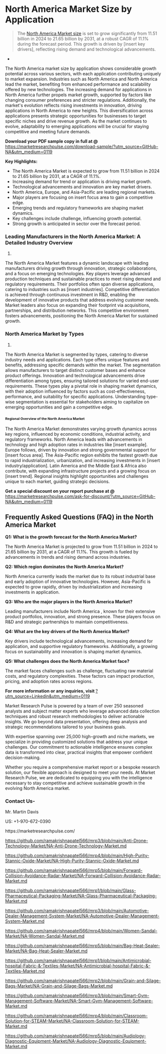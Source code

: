 <h1>North America  Market&nbsp;Size by Application</h1><blockquote><p>The <a href="https://marketresearchpulse.com/download-sample/?utm_source=GitHub-NA&amp;utm_medium=0119">North America  Market size</a> is set to grow significantly from 11.51 billion in 2024 to 21.65 billion by 2031, at a robust CAGR of 11.1% during the forecast period. This growth is driven by [insert key drivers], reflecting rising demand and technological advancements.</p></blockquote><ul><li></li></ul><p>The North America  market size by application shows considerable growth potential across various sectors, with each application contributing uniquely to market expansion. Industries such as North America  and North America  lead the market, benefiting from enhanced performance and scalability offered by new technologies. The increasing demand for applications in North America  further propels market growth, supported by factors like changing consumer preferences and stricter regulations. Additionally, the market's evolution reflects rising investments in innovation, driving applications in North America  to new heights. This diversification across applications presents strategic opportunities for businesses to target specific niches and drive revenue growth. As the market continues to evolve, adaptability to emerging applications will be crucial for staying competitive and meeting future demands.</p><p><strong>Download your PDF sample copy in full at @ </strong><a href="https://marketresearchpulse.com/download-sample/?utm_source=GitHub-NA&amp;utm_medium=0119">https://marketresearchpulse.com/download-sample/?utm_source=GitHub-NA&amp;utm_medium=0119</a></p><p><strong>Key Highlights: </strong></p><ul><li>The North America  Market is expected to grow from 11.51 billion in 2024 to 21.65 billion by 2031, at a CAGR of 11.1%.</li><li>Increasing demand for trend or application is driving market growth.</li><li>Technological advancements and innovation are key market drivers.</li><li>North America, Europe, and Asia-Pacific are leading regional markets.</li><li>Major players are focusing on insert focus area to gain a competitive edge.</li><li>Emerging trends and regulatory frameworks are shaping market dynamics.</li><li>Key challenges include challenge, influencing growth potential.</li><li>Strong growth is anticipated in sector over the forecast period.</li></ul><h3>Leading Manufacturers in the North America  Market: A Detailed Industry Overview</h3><ol><li></li></ol><div class="flex max-w-full flex-col flex-grow"><div class="min-h-8 text-message flex w-full flex-col items-end gap-2 whitespace-normal break-words [.text-message+&amp;]:mt-5" dir="auto" data-message-author-role="assistant" data-message-id="fd8432e4-4910-450d-b182-61b7bfb0a01f" data-message-model-slug="gpt-4o"><div class="flex w-full flex-col gap-1 empty:hidden first:pt-[3px]"><div class="markdown prose w-full break-words dark:prose-invert light"><p>The North America  Market features a dynamic landscape with leading manufacturers driving growth through innovation, strategic collaborations, and a focus on emerging technologies. Key players leverage advanced production techniques and sustainable practices to meet rising demand and regulatory requirements. Their portfolios often span diverse applications, catering to industries such as [insert industries]. Competitive differentiation is achieved through continuous investment in R&amp;D, enabling the development of innovative products that address evolving customer needs. Market leaders also focus on expanding their footprint via acquisitions, partnerships, and distribution networks. This competitive environment fosters advancements, positioning the North America  Market for sustained growth.</p></div></div></div></div><h3>North America  Market by Types</h3><ol><li></li></ol><div class="flex max-w-full flex-col flex-grow"><div class="min-h-8 text-message flex w-full flex-col items-end gap-2 whitespace-normal break-words [.text-message+&amp;]:mt-5" dir="auto" data-message-author-role="assistant" data-message-id="084470be-0bb7-4664-bddf-5156b4f41249" data-message-model-slug="gpt-4o-mini"><div class="flex w-full flex-col gap-1 empty:hidden first:pt-[3px]"><div class="markdown prose w-full break-words dark:prose-invert light"><p>The North America  Market is segmented by types, catering to diverse industry needs and applications. Each type offers unique features and benefits, addressing specific demands within the market. The segmentation allows manufacturers to target distinct customer bases and enhance product offerings. Innovation and technological advancements drive differentiation among types, ensuring tailored solutions for varied end-user requirements. These types play a pivotal role in shaping market dynamics, with their adoption influenced by factors such as cost-effectiveness, performance, and suitability for specific applications. Understanding type-wise segmentation is essential for stakeholders aiming to capitalize on emerging opportunities and gain a competitive edge.</p></div></div></div></div><h3><span style="font-size: 11px;">Regional Overview of the North America  Market</span></h3><div class="flex max-w-full flex-col flex-grow"><div class="min-h-8 text-message flex w-full flex-col items-end gap-2 whitespace-normal break-words [.text-message+&amp;]:mt-5" dir="auto" data-message-author-role="assistant" data-message-id="e9038762-ce64-4e30-91c9-9bd413514231" data-message-model-slug="gpt-4o-mini"><div class="flex w-full flex-col gap-1 empty:hidden first:pt-[3px]"><div class="markdown prose w-full break-words dark:prose-invert light"><p>The North America  Market demonstrates varying growth dynamics across key regions, influenced by economic conditions, industrial activity, and regulatory frameworks. North America leads with advancements in technology and high adoption rates in industries like [insert example]. Europe follows, driven by innovation and strong governmental support for [insert focus area]. The Asia-Pacific region exhibits the fastest growth due to rapid industrialization, urbanization, and increasing investments in [insert industry/application]. Latin America and the Middle East &amp; Africa also contribute, with expanding infrastructure projects and a growing focus on [insert trend]. Regional insights highlight opportunities and challenges unique to each market, guiding strategic decisions.</p></div></div></div></div><p><strong>Get a special discount on your report purchase at @ </strong><a href="https://marketresearchpulse.com/ask-for-discount/?utm_source=GitHub-NA&amp;utm_medium=0119">https://marketresearchpulse.com/ask-for-discount/?utm_source=GitHub-NA&amp;utm_medium=0119</a></p><h2>Frequently Asked Questions (FAQ) in the North America  Market</h2><p><strong>Q1: What is the growth forecast for the North America  Market?</strong></p><p>The North America  Market is projected to grow from 11.51 billion in 2024 to 21.65 billion by 2031, at a CAGR of 11.1%. This growth is fueled by advancements in trends and rising demand across industries.</p><p><strong>Q2: Which region dominates the North America  Market?</strong></p><p>North America currently leads the market due to its robust industrial base and early adoption of innovative technologies. However, Asia-Pacific is expected to grow rapidly, driven by industrialization and increasing investments in application.</p><p><strong>Q3: Who are the major players in the North America  Market?</strong></p><p>Leading manufacturers include North America , known for their extensive product portfolios, innovation, and strong presence. These players focus on R&amp;D and strategic partnerships to maintain competitiveness.</p><p><strong>Q4: What are the key drivers of the North America  Market?</strong></p><p>Key drivers include technological advancements, increasing demand for application, and supportive regulatory frameworks. Additionally, a growing focus on sustainability and innovation is shaping market dynamics.</p><p><strong>Q5: What challenges does the North America  Market face?</strong></p><p>The market faces challenges such as challenge, fluctuating raw material costs, and regulatory complexities. These factors can impact production, pricing, and adoption rates across regions.</p><p><strong>For more information or any inquiries, visit&nbsp;</strong><a href="?utm_source=Linkedin&utm_medium=0119">?utm_source=Linkedin&utm_medium=0119</a></p><p>Market Research Pulse is powered by a team of over 250 seasoned analysts and subject matter experts who leverage advanced data collection techniques and robust research methodologies to deliver actionable insights. We go beyond data presentation, offering deep analysis and strategic recommendations tailored to your business goals.</p><p>With expertise spanning over 25,000 high-growth and niche markets, we specialize in providing customized solutions that address your unique challenges. Our commitment to actionable intelligence ensures complex data is transformed into clear, practical insights that empower confident decision-making.</p><p>Whether you require a comprehensive market report or a bespoke research solution, our flexible approach is designed to meet your needs. At Market Research Pulse, we are dedicated to equipping you with the intelligence necessary to stay competitive and achieve sustainable growth in the evolving North America  market.</p><h3><strong>Contact Us-</strong></h3><p>Mr. Martin Davis</p><p>US: +1-970-672-0390</p><p>https://marketresearchpulse.com/</p><p><a href="https://github.com/ramakrishnapatel566/mrp3/blob/main/Anti-Drone-Technology-Market/NA-Anti-Drone-Technology-Market.md">https://github.com/ramakrishnapatel566/mrp3/blob/main/Anti-Drone-Technology-Market/NA-Anti-Drone-Technology-Market.md</a></p><p><a href="https://github.com/ramakrishnapatel566/mrp4/blob/main/High-Purity-Stannic-Oxide-Market/NA-High-Purity-Stannic-Oxide-Market.md">https://github.com/ramakrishnapatel566/mrp4/blob/main/High-Purity-Stannic-Oxide-Market/NA-High-Purity-Stannic-Oxide-Market.md</a></p><p><a href="https://github.com/ramakrishnapatel566/mrp5/blob/main/Forward-Collision-Avoidance-Radar-Market/NA-Forward-Collision-Avoidance-Radar-Market.md">https://github.com/ramakrishnapatel566/mrp5/blob/main/Forward-Collision-Avoidance-Radar-Market/NA-Forward-Collision-Avoidance-Radar-Market.md</a></p><p><a href="https://github.com/ramakrishnapatel566/mrp1/blob/main/Glass-Pharmaceutical-Packaging-Market/NA-Glass-Pharmaceutical-Packaging-Market.md">https://github.com/ramakrishnapatel566/mrp1/blob/main/Glass-Pharmaceutical-Packaging-Market/NA-Glass-Pharmaceutical-Packaging-Market.md</a></p><p><a href="https://github.com/ramakrishnapatel566/mrp3/blob/main/Automotive-Dealer-Management-System-Market/NA-Automotive-Dealer-Management-System-Market.md">https://github.com/ramakrishnapatel566/mrp3/blob/main/Automotive-Dealer-Management-System-Market/NA-Automotive-Dealer-Management-System-Market.md</a></p><p><a href="https://github.com/ramakrishnapatel566/mrp4/blob/main/Women-Sandal-Market/NA-Women-Sandal-Market.md">https://github.com/ramakrishnapatel566/mrp4/blob/main/Women-Sandal-Market/NA-Women-Sandal-Market.md</a></p><p><a href="https://github.com/ramakrishnapatel566/mrp5/blob/main/Bag-Heat-Sealer-Market/NA-Bag-Heat-Sealer-Market.md">https://github.com/ramakrishnapatel566/mrp5/blob/main/Bag-Heat-Sealer-Market/NA-Bag-Heat-Sealer-Market.md</a></p><p><a href="https://github.com/ramakrishnapatel566/mrp1/blob/main/Antimicrobial-hospital-Fabric-&-Textiles-Market/NA-Antimicrobial-hospital-Fabric-&-Textiles-Market.md">https://github.com/ramakrishnapatel566/mrp1/blob/main/Antimicrobial-hospital-Fabric-&-Textiles-Market/NA-Antimicrobial-hospital-Fabric-&-Textiles-Market.md</a></p><p><a href="https://github.com/ramakrishnapatel566/mrp2/blob/main/Grain-and-Silage-Bags-Market/NA-Grain-and-Silage-Bags-Market.md">https://github.com/ramakrishnapatel566/mrp2/blob/main/Grain-and-Silage-Bags-Market/NA-Grain-and-Silage-Bags-Market.md</a></p><p><a href="https://github.com/ramakrishnapatel566/mrp3/blob/main/Smart-Gym-Management-Software-Market/NA-Smart-Gym-Management-Software-Market.md">https://github.com/ramakrishnapatel566/mrp3/blob/main/Smart-Gym-Management-Software-Market/NA-Smart-Gym-Management-Software-Market.md</a></p><p><a href="https://github.com/ramakrishnapatel566/mrp4/blob/main/Classroom-Solution-for-STEAM-Market/NA-Classroom-Solution-for-STEAM-Market.md">https://github.com/ramakrishnapatel566/mrp4/blob/main/Classroom-Solution-for-STEAM-Market/NA-Classroom-Solution-for-STEAM-Market.md</a></p><p><a href="https://github.com/ramakrishnapatel566/mrp5/blob/main/Audiology-Diagnostic-Equipment-Market/NA-Audiology-Diagnostic-Equipment-Market.md">https://github.com/ramakrishnapatel566/mrp5/blob/main/Audiology-Diagnostic-Equipment-Market/NA-Audiology-Diagnostic-Equipment-Market.md</a></p>
